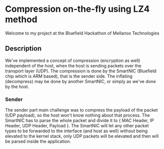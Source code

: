 # Compression on-the-fly using LZ4 method
Welcome to my project at the Bluefield Hackathon of Mellanox Technologies


## Description
We've implemented a concept of compression (encryption as well) independent of the host, when the host is sending packets over the transport layer (UDP).
The compression is done by the SmartNIC (Bluefield chip which is ARM based), that is the sender side.
The inflating (decompress) may be done by another SmartNIC, or simply as we've done by the host.

### Sender
The sender part main challenge was to compress the payload of the packet (UDP payload), so the host won't know nothing about that process.
The SmartNIC has to parse the whole packet and divide it to { MAC Header, IP Header, UDP  Header, Payload }.
The SmartNIC will let any other packet types to be forwarded to the interface (and host as well) without being elevated to the kernel stack, only UDP packets will be elevated and then will be parsed inside the application.


